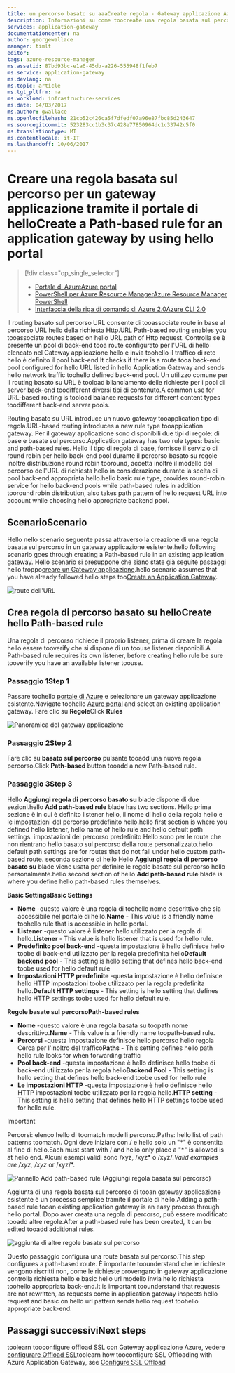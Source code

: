 ```yaml
---
title: un percorso basato su aaaCreate regola - Gateway applicazione Azure - portale di Azure | Documenti Microsoft
description: Informazioni su come toocreate una regola basata sul percorso per un gateway applicazione utilizzando hello portale
services: application-gateway
documentationcenter: na
author: georgewallace
manager: timlt
editor: 
tags: azure-resource-manager
ms.assetid: 87bd93bc-e1a6-45db-a226-555948f1feb7
ms.service: application-gateway
ms.devlang: na
ms.topic: article
ms.tgt_pltfrm: na
ms.workload: infrastructure-services
ms.date: 04/03/2017
ms.author: gwallace
ms.openlocfilehash: 21cb52c426ca5f7dfedf07a96e87fbc85d243647
ms.sourcegitcommit: 523283cc1b3c37c428e77850964dc1c33742c5f0
ms.translationtype: MT
ms.contentlocale: it-IT
ms.lasthandoff: 10/06/2017
---
```

# <a name="create-a-path-based-rule-for-an-application-gateway-by-using-hello-portal"></a><span data-ttu-id="adc1a-103">Creare una regola basata sul percorso per un gateway applicazione tramite il portale di hello</span><span class="sxs-lookup"><span data-stu-id="adc1a-103">Create a Path-based rule for an application gateway by using hello portal</span></span>

> [!div class="op_single_selector"]
> * [<span data-ttu-id="adc1a-104">Portale di Azure</span><span class="sxs-lookup"><span data-stu-id="adc1a-104">Azure portal</span></span>](application-gateway-create-url-route-portal.md)
> * [<span data-ttu-id="adc1a-105">PowerShell per Azure Resource Manager</span><span class="sxs-lookup"><span data-stu-id="adc1a-105">Azure Resource Manager PowerShell</span></span>](application-gateway-create-url-route-arm-ps.md)
> * [<span data-ttu-id="adc1a-106">Interfaccia della riga di comando di Azure 2.0</span><span class="sxs-lookup"><span data-stu-id="adc1a-106">Azure CLI 2.0</span></span>](application-gateway-create-url-route-cli.md)

<span data-ttu-id="adc1a-107">Il routing basato sul percorso URL consente di tooassociate route in base al percorso URL hello della richiesta Http.</span><span class="sxs-lookup"><span data-stu-id="adc1a-107">URL Path-based routing enables you tooassociate routes based on hello URL path of Http request.</span></span> <span data-ttu-id="adc1a-108">Controlla se è presente un pool di back-end tooa route configurato per l'URL di hello elencato nel Gateway applicazione hello e invia toohello il traffico di rete hello è definito il pool back-end.</span><span class="sxs-lookup"><span data-stu-id="adc1a-108">It checks if there is a route tooa back-end pool configured for hello URL listed in hello Application Gateway and sends hello network traffic toohello defined back-end pool.</span></span> <span data-ttu-id="adc1a-109">Un utilizzo comune per il routing basato su URL è tooload bilanciamento delle richieste per i pool di server back-end toodifferent diversi tipi di contenuto.</span><span class="sxs-lookup"><span data-stu-id="adc1a-109">A common use for URL-based routing is tooload balance requests for different content types toodifferent back-end server pools.</span></span>

<span data-ttu-id="adc1a-110">Routing basato su URL introduce un nuovo gateway tooapplication tipo di regola.</span><span class="sxs-lookup"><span data-stu-id="adc1a-110">URL-based routing introduces a new rule type tooapplication gateway.</span></span> <span data-ttu-id="adc1a-111">Per il gateway applicazione sono disponibili due tipi di regole: di base e basate sul percorso.</span><span class="sxs-lookup"><span data-stu-id="adc1a-111">Application gateway has two rule types: basic and path-based rules.</span></span> <span data-ttu-id="adc1a-112">Hello il tipo di regola di base, fornisce il servizio di round robin per hello back-end pool durante il percorso basato su regole inoltre distribuzione round robin tooround, accetta inoltre il modello del percorso dell'URL di richiesta hello in considerazione durante la scelta di pool back-end appropriata hello.</span><span class="sxs-lookup"><span data-stu-id="adc1a-112">hello basic rule type, provides round-robin service for hello back-end pools while path-based rules in addition tooround robin distribution, also takes path pattern of hello request URL into account while choosing hello appropriate backend pool.</span></span>

## <a name="scenario"></a><span data-ttu-id="adc1a-113">Scenario</span><span class="sxs-lookup"><span data-stu-id="adc1a-113">Scenario</span></span>

<span data-ttu-id="adc1a-114">Hello nello scenario seguente passa attraverso la creazione di una regola basata sul percorso in un gateway applicazione esistente.</span><span class="sxs-lookup"><span data-stu-id="adc1a-114">hello following scenario goes through creating a Path-based rule in an existing application gateway.</span></span>
<span data-ttu-id="adc1a-115">Hello scenario si presuppone che siano state già seguite passaggi hello troppo[creare un Gateway applicazione](application-gateway-create-gateway-portal.md).</span><span class="sxs-lookup"><span data-stu-id="adc1a-115">hello scenario assumes that you have already followed hello steps too[Create an Application Gateway](application-gateway-create-gateway-portal.md).</span></span>

![route dell'URL][scenario]

## <span data-ttu-id="adc1a-117"><a name="createrule"></a>Crea regola di percorso basato su hello</span><span class="sxs-lookup"><span data-stu-id="adc1a-117"><a name="createrule"></a>Create hello Path-based rule</span></span>

<span data-ttu-id="adc1a-118">Una regola di percorso richiede il proprio listener, prima di creare la regola hello essere tooverify che si dispone di un toouse listener disponibili.</span><span class="sxs-lookup"><span data-stu-id="adc1a-118">A Path-based rule requires its own listener, before creating hello rule be sure tooverify you have an available listener toouse.</span></span>

### <a name="step-1"></a><span data-ttu-id="adc1a-119">Passaggio 1</span><span class="sxs-lookup"><span data-stu-id="adc1a-119">Step 1</span></span>

<span data-ttu-id="adc1a-120">Passare toohello [portale di Azure](http://portal.azure.com) e selezionare un gateway applicazione esistente.</span><span class="sxs-lookup"><span data-stu-id="adc1a-120">Navigate toohello [Azure portal](http://portal.azure.com) and select an existing application gateway.</span></span> <span data-ttu-id="adc1a-121">Fare clic su **Regole**</span><span class="sxs-lookup"><span data-stu-id="adc1a-121">Click **Rules**</span></span>

![Panoramica del gateway applicazione][1]

### <a name="step-2"></a><span data-ttu-id="adc1a-123">Passaggio 2</span><span class="sxs-lookup"><span data-stu-id="adc1a-123">Step 2</span></span>

<span data-ttu-id="adc1a-124">Fare clic su **basato sul percorso** pulsante tooadd una nuova regola percorso.</span><span class="sxs-lookup"><span data-stu-id="adc1a-124">Click **Path-based** button tooadd a new Path-based rule.</span></span>

### <a name="step-3"></a><span data-ttu-id="adc1a-125">Passaggio 3</span><span class="sxs-lookup"><span data-stu-id="adc1a-125">Step 3</span></span>

<span data-ttu-id="adc1a-126">Hello **Aggiungi regola di percorso basato su** blade dispone di due sezioni.</span><span class="sxs-lookup"><span data-stu-id="adc1a-126">hello **Add path-based rule** blade has two sections.</span></span> <span data-ttu-id="adc1a-127">Hello prima sezione è in cui è definito listener hello, il nome di hello della regola hello e le impostazioni del percorso predefinito hello.</span><span class="sxs-lookup"><span data-stu-id="adc1a-127">hello first section is where you defined hello listener, hello name of hello rule and hello default path settings.</span></span> <span data-ttu-id="adc1a-128">impostazioni del percorso predefinito Hello sono per le route che non rientrano hello basato sul percorso della route personalizzato.</span><span class="sxs-lookup"><span data-stu-id="adc1a-128">hello default path settings are for routes that do not fall under hello custom path-based route.</span></span> <span data-ttu-id="adc1a-129">seconda sezione di hello Hello **Aggiungi regola di percorso basato su** blade viene usata per definire le regole basate sul percorso hello personalmente.</span><span class="sxs-lookup"><span data-stu-id="adc1a-129">hello second section of hello **Add path-based rule** blade is where you define hello path-based rules themselves.</span></span>

<span data-ttu-id="adc1a-130">**Basic Settings**</span><span class="sxs-lookup"><span data-stu-id="adc1a-130">**Basic Settings**</span></span>

* <span data-ttu-id="adc1a-131">**Nome** -questo valore è una regola di toohello nome descrittivo che sia accessibile nel portale di hello.</span><span class="sxs-lookup"><span data-stu-id="adc1a-131">**Name** - This value is a friendly name toohello rule that is accessible in hello portal.</span></span>
* <span data-ttu-id="adc1a-132">**Listener** -questo valore è listener hello utilizzato per la regola di hello.</span><span class="sxs-lookup"><span data-stu-id="adc1a-132">**Listener** - This value is hello listener that is used for hello rule.</span></span>
* <span data-ttu-id="adc1a-133">**Predefinito pool back-end** -questa impostazione è hello definisce hello toobe di back-end utilizzato per la regola predefinita hello</span><span class="sxs-lookup"><span data-stu-id="adc1a-133">**Default backend pool** - This setting is hello setting that defines hello back-end toobe used for hello default rule</span></span>
* <span data-ttu-id="adc1a-134">**Impostazioni HTTP predefinite** -questa impostazione è hello definisce hello HTTP impostazioni toobe utilizzato per la regola predefinita hello.</span><span class="sxs-lookup"><span data-stu-id="adc1a-134">**Default HTTP settings** - This setting is hello setting that defines hello HTTP settings toobe used for hello default rule.</span></span>

<span data-ttu-id="adc1a-135">**Regole basate sul percorso**</span><span class="sxs-lookup"><span data-stu-id="adc1a-135">**Path-based rules**</span></span>

* <span data-ttu-id="adc1a-136">**Nome** -questo valore è una regola basata su toopath nome descrittivo.</span><span class="sxs-lookup"><span data-stu-id="adc1a-136">**Name** - This value is a friendly name toopath-based rule.</span></span>
* <span data-ttu-id="adc1a-137">**Percorsi** -questa impostazione definisce hello percorso hello regola Cerca per l'inoltro del traffico</span><span class="sxs-lookup"><span data-stu-id="adc1a-137">**Paths** - This setting defines hello path hello rule looks for when forwarding traffic</span></span>
* <span data-ttu-id="adc1a-138">**Pool back-end** -questa impostazione è hello definisce hello toobe di back-end utilizzato per la regola hello</span><span class="sxs-lookup"><span data-stu-id="adc1a-138">**Backend Pool** - This setting is hello setting that defines hello back-end toobe used for hello rule</span></span>
* <span data-ttu-id="adc1a-139">**Le impostazioni HTTP** -questa impostazione è hello definisce hello HTTP impostazioni toobe utilizzato per la regola hello.</span><span class="sxs-lookup"><span data-stu-id="adc1a-139">**HTTP setting** - This setting is hello setting that defines hello HTTP settings toobe used for hello rule.</span></span>

> [!IMPORTANT]
> <span data-ttu-id="adc1a-140">Percorsi: elenco hello di toomatch modelli percorso.</span><span class="sxs-lookup"><span data-stu-id="adc1a-140">Paths: hello list of path patterns toomatch.</span></span> <span data-ttu-id="adc1a-141">Ogni deve iniziare con / e hello solo un "\*" è consentita al fine di hello.</span><span class="sxs-lookup"><span data-stu-id="adc1a-141">Each must start with / and hello only place a "\*" is allowed is at hello end.</span></span> <span data-ttu-id="adc1a-142">Alcuni esempi validi sono /xyz, /xyz* o /xyz/*.</span><span class="sxs-lookup"><span data-stu-id="adc1a-142">Valid examples are /xyz, /xyz* or /xyz/*.</span></span>  

![Pannello Add path-based rule (Aggiungi regola basata sul percorso)][2]

<span data-ttu-id="adc1a-144">Aggiunta di una regola basata sul percorso di tooan gateway applicazione esistente è un processo semplice tramite il portale di hello.</span><span class="sxs-lookup"><span data-stu-id="adc1a-144">Adding a path-based rule tooan existing application gateway is an easy process through hello portal.</span></span> <span data-ttu-id="adc1a-145">Dopo aver creata una regola di percorso, può essere modificato tooadd altre regole.</span><span class="sxs-lookup"><span data-stu-id="adc1a-145">After a path-based rule has been created, it can be edited tooadd additional rules.</span></span> 

![aggiunta di altre regole basate sul percorso][3]

<span data-ttu-id="adc1a-147">Questo passaggio configura una route basata sul percorso.</span><span class="sxs-lookup"><span data-stu-id="adc1a-147">This step configures a path-based route.</span></span> <span data-ttu-id="adc1a-148">È importante toounderstand che le richieste vengono riscritti non, come le richieste provengano in gateway applicazione controlla richiesta hello e basic hello url modello invia hello richiesta toohello appropriata back-end.</span><span class="sxs-lookup"><span data-stu-id="adc1a-148">It is important toounderstand that requests are not rewritten, as requests come in application gateway inspects hello request and basic on hello url pattern sends hello request toohello appropriate back-end.</span></span>

## <a name="next-steps"></a><span data-ttu-id="adc1a-149">Passaggi successivi</span><span class="sxs-lookup"><span data-stu-id="adc1a-149">Next steps</span></span>

<span data-ttu-id="adc1a-150">toolearn tooconfigure offload SSL con Gateway applicazione Azure, vedere [configurare Offload SSL](application-gateway-ssl-portal.md)</span><span class="sxs-lookup"><span data-stu-id="adc1a-150">toolearn how tooconfigure SSL Offloading with Azure Application Gateway, see [Configure SSL Offload](application-gateway-ssl-portal.md)</span></span>

[1]: ./media/application-gateway-create-url-route-portal/figure1.png
[2]: ./media/application-gateway-create-url-route-portal/figure2.png
[3]: ./media/application-gateway-create-url-route-portal/figure3.png
[scenario]: ./media/application-gateway-create-url-route-portal/scenario.png
